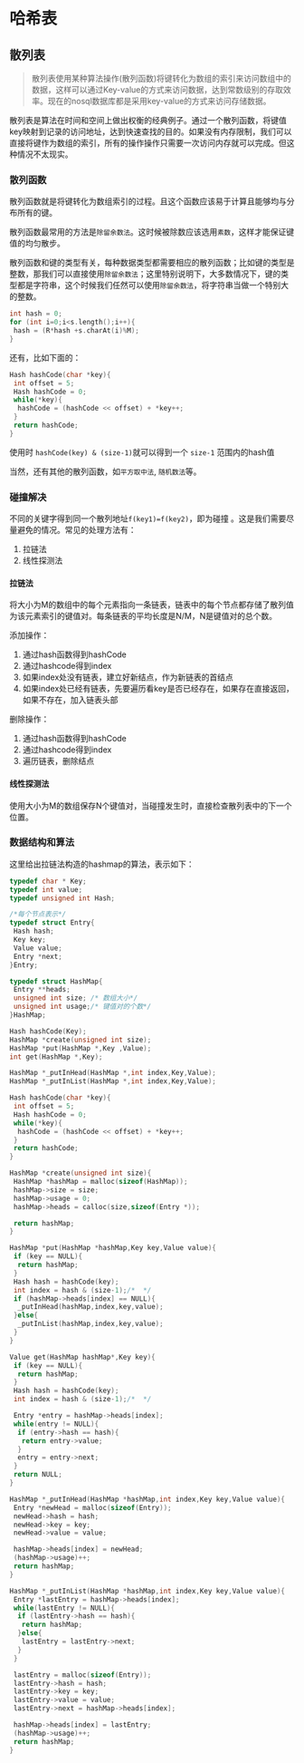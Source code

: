 # 哈希表

## 散列表

> 散列表使用某种算法操作(散列函数)将键转化为数组的索引来访问数组中的数据，这样可以通过Key-value的方式来访问数据，达到常数级别的存取效率。现在的nosql数据库都是采用key-value的方式来访问存储数据。

散列表是算法在时间和空间上做出权衡的经典例子。通过一个散列函数，将键值key映射到记录的访问地址，达到快速查找的目的。如果没有内存限制，我们可以直接将键作为数组的索引，所有的操作操作只需要一次访问内存就可以完成。但这种情况不太现实。

### 散列函数

散列函数就是将键转化为数组索引的过程。且这个函数应该易于计算且能够均与分布所有的键。

散列函数最常用的方法是`除留余数法`。这时候被除数应该选用`素数`，这样才能保证键值的均匀散步。

散列函数和键的类型有关，每种数据类型都需要相应的散列函数；比如键的类型是整数，那我们可以直接使用`除留余数法`；这里特别说明下，大多数情况下，键的类型都是字符串，这个时候我们任然可以使用`除留余数法`，将字符串当做一个特别大的整数。

```c
int hash = 0;
for (int i=0;i<s.length();i++){
 hash = (R*hash +s.charAt(i)%M);
}
```

还有，比如下面的：

```c
Hash hashCode(char *key){
 int offset = 5;
 Hash hashCode = 0;
 while(*key){
  hashCode = (hashCode << offset) + *key++;
 }
 return hashCode;  
}
```

使用时 `hashCode(key) & (size-1)`就可以得到一个 `size-1` 范围内的hash值

当然，还有其他的散列函数，如`平方取中法`, `随机数法`等。

### 碰撞解决

不同的关键字得到同一个散列地址`f(key1)=f(key2)`，即为碰撞 。这是我们需要尽量避免的情况。常见的处理方法有：

1. 拉链法
2. 线性探测法

#### 拉链法

将大小为M的数组中的每个元素指向一条链表，链表中的每个节点都存储了散列值为该元素索引的键值对。每条链表的平均长度是N/M，N是键值对的总个数。

添加操作：

1. 通过hash函数得到hashCode
2. 通过hashcode得到index
3. 如果index处没有链表，建立好新结点，作为新链表的首结点
4. 如果index处已经有链表，先要遍历看key是否已经存在，如果存在直接返回，如果不存在，加入链表头部

删除操作：

1. 通过hash函数得到hashCode
2. 通过hashcode得到index
3. 遍历链表，删除结点

#### 线性探测法

使用大小为M的数组保存N个键值对，当碰撞发生时，直接检查散列表中的下一个位置。

### 数据结构和算法

这里给出拉链法构造的hashmap的算法，表示如下：

```c
typedef char * Key;
typedef int value;
typedef unsigned int Hash;

/*每个节点表示*/
typedef struct Entry{
 Hash hash;
 Key key;
 Value value;
 Entry *next;
}Entry;

typedef struct HashMap{
 Entry **heads;
 unsigned int size; /* 数组大小*/
 unsigned int usage;/* 键值对的个数*/
}HashMap;

Hash hashCode(Key);
HashMap *create(unsigned int size);
HashMap *put(HashMap *,Key ,Value);
int get(HashMap *,Key);

HashMap *_putInHead(HashMap *,int index,Key,Value);
HashMap *_putInList(HashMap *,int index,Key,Value);

Hash hashCode(char *key){
 int offset = 5;
 Hash hashCode = 0;
 while(*key){
  hashCode = (hashCode << offset) + *key++;
 }
 return hashCode;  
}

HashMap *create(unsigned int size){
 HashMap *hashMap = malloc(sizeof(HashMap));
 hashMap->size = size;
 hashMap->usage = 0;
 hashMap->heads = calloc(size,sizeof(Entry *));

 return hashMap;
}

HashMap *put(HashMap *hashMap,Key key,Value value){
 if (key == NULL){
  return hashMap;
 }
 Hash hash = hashCode(key);
 int index = hash & (size-1);/*  */
 if (hashMap->heads[index] == NULL){
  _putInHead(hashMap,index,key,value);
 }else{
  _putInList(hashMap,index,key,value);
 }
}

Value get(HashMap hashMap*,Key key){
 if (key == NULL){
  return hashMap;
 }
 Hash hash = hashCode(key);
 int index = hash & (size-1);/*  */

 Entry *entry = hashMap->heads[index];
 while(entry != NULL){
  if (entry->hash == hash){
   return entry->value;
  }
  entry = entry->next;
 }
 return NULL;
}

HashMap *_putInHead(HashMap *hashMap,int index,Key key,Value value){
 Entry *newHead = malloc(sizeof(Entry));
 newHead->hash = hash;
 newHead->key = key;
 newHead->value = value;

 hashMap->heads[index] = newHead;
 (hashMap->usage)++;
 return hashMap;
}

HashMap *_putInList(HashMap *hashMap,int index,Key key,Value value){
 Entry *lastEntry = hashMap->heads[index];
 while(lastEntry != NULL){
  if (lastEntry->hash == hash){
   return hashMap;
  }else{
   lastEntry = lastEntry->next;
  }
 }

 lastEntry = malloc(sizeof(Entry));
 lastEntry->hash = hash;
 lastEntry->key = key;
 lastEntry->value = value;
 lastEntry->next = hashMap->heads[index];

 hashMap->heads[index] = lastEntry;
 (hashMap->usage)++;
 return hashMap;
}
```

